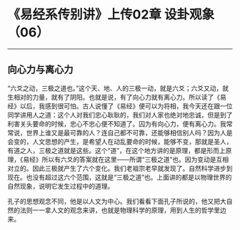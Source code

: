 # 《易经系传别讲》上传02章 设卦观象（06）

------

## 向心力与离心力

“六爻之动，三极之道也。”这个天、地、人的三极一动，就是六爻；六爻又动，就生相对的力量，就有了阴阳。也就是说，有了向心力就有离心力。所以读了《易经》以后，我感到很可怕。古人说懂了《易经》便可以为将相，我今天还在跟一位同学讲用人之道：这个人对我们忠心耿耿的，我们对人家也绝对地忠诚，但是到了利害关头要命的时候，忠心不忠心便不知道了。囚为有向心力，便有离心力。我常常说，世界上谁又是最可靠的人？连自己都不可靠，还能够相信别人吗？因为人是会变的，人文思想的产生，是希望人在动乱要命的时候，能够不变，那就是圣人，有道之人，三极之道就是这些。这个“道”，在这个地方讲的是原理，都是形而上原理，《易经》所以有六爻的答案就在这里——所谓“三极之道”也。因为变动是互相对立的。因此三极就产生了六个变化。我们老祖宗老早就发现了。自然科学进步到现在。也没有超过这六个范围，这就是“三极之道”也。上面讲的都是以物理世界的自然现象，说明它发生过程中的道理。

孔子的思想观念不同，他是以人文为中心。我们看看下面孔子所说的，他又把大自然的法则一一拿人文的观念来讲，也就是物理科学的原理，用到人生的哲学里边来。